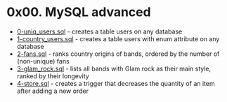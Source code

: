 # 0x00. MySQL advanced
- [0-uniq_users.sql](0-uniq_users.sql) - creates a table users on any database
- [1-country_users.sql](1-country_users.sql) - creates a table users with enum attribute on any database
- [2-fans.sql](2-fans.sql) - ranks country origins of bands, ordered by the number of (non-unique) fans
- [3-glam_rock.sql](3-glam_rock.sql) - lists all bands with Glam rock as their main style, ranked by their longevity
- [4-store.sql](4-store.sql) - creates a trigger that decreases the quantity of an item after adding a new order